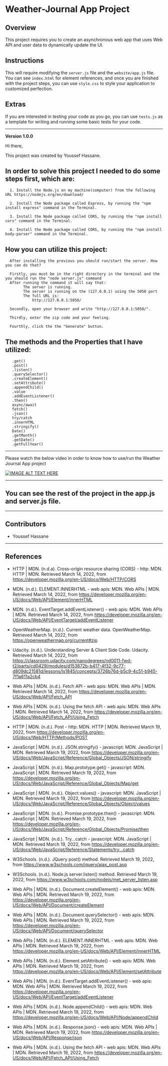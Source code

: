 # Weather-Journal App Project

## Overview
This project requires you to create an asynchronous web app that uses Web API and user data to dynamically update the UI. 

## Instructions
This will require modifying the `server.js` file and the `website/app.js` file. You can see `index.html` for element references, and once you are finished with the project steps, you can use `style.css` to style your application to customized perfection.

## Extras
If you are interested in testing your code as you go, you can use `tests.js` as a template for writing and running some basic tests for your code.

---

**Version 1.0.0**

Hi there,

This project was created by Youssef Hassane.

## In order to solve this project I needed to do some steps first, which are:

      1. Install the Node.js on my machine(computer) from the following URL https://nodejs.org/en/download/
 
      2. Install the Node package called Express, by running the "npm install express" command in the Terminal.

      3. Install the Node package called CORS, by running the "npm install cors" command in the Terminal.

      4. Install the Node package called CORS, by running the "npm install body-parser" command in the Terminal.


## How you can utilize this project:

      After installing the previous you should run/start the server. How you can do that?

      Firstly, you must be in the right directory in the terminal and the you should run the "node server.js" command
      After running the command it will say that:
            The server is running.
            The server is running on the (127.0.0.1) using the 5050 port
            The full URL is:
                http://127.0.0.1:5050/

      Secondly, open your browser and write "http://127.0.0.1:5050/".
      
      Thirdly, enter the zip code and your feeling.

      Fourthly, click the the "Generate" button.


## The methods and the Properties that I have utilized:

       .get()
       .post()
       .listen()
       .querySelector()
       .createElement()
       .setAttribute()
       .appendChild()
       .value
       .addEventListener()
       .then()
       async/await
       fetch()
       .json()
       try/catch
       .innerHTML
       .stringify()
       Date()
       .getMonth()
       .getDate()
       .getFullYear()

---

Please watch the below video in order to know how to use/run the Weather Journal App project

[![IMAGE ALT TEXT HERE](https://img.youtube.com/vi/_oCi_uXQtsU/0.jpg)](https://www.youtube.com/watch?v=_oCi_uXQtsU)

---

## You can see the rest of the project in the app.js and server.js file.

---

## Contributors

- Youssef Hassane

---

## References

- HTTP | MDN. (n.d.a). Cross-origin resource sharing (CORS) - http: MDN. HTTP | MDN. Retrieved March 14, 2022, from https://developer.mozilla.org/en-US/docs/Web/HTTP/CORS 

- MDN. (n.d.). ELEMENT.INNERHTML - web apis: MDN. Web APIs | MDN. Retrieved March 14, 2022, from https://developer.mozilla.org/en-US/docs/Web/API/Element/innerHTML 

- MDN. (n.d.). EventTarget.addEventListener() - web apis: MDN. Web APIs | MDN. Retrieved March 14, 2022, from https://developer.mozilla.org/en-US/docs/Web/API/EventTarget/addEventListener 

- OpenWeatherMap. (n.d.). Current weather data. OpenWeatherMap. Retrieved March 14, 2022, from https://openweathermap.org/current#zip 

- Udacity. (n.d.). Understanding Server &amp; Client Side Code. Udacity. Retrieved March 14, 2022, from https://classroom.udacity.com/nanodegrees/nd0011-fwd-t2/parts/cd0429/modules/d153872b-b417-4f32-9c77-d809dc21581d/lessons/ls1845/concepts/3726b76d-b5c9-4c51-b945-7f1a611a2cb4 

- Web APIs | MDN. (n.d.). Fetch API - web apis: MDN. Web APIs | MDN. Retrieved March 14, 2022, from https://developer.mozilla.org/en-US/docs/Web/API/Fetch_API 

- Web APIs | MDN. (n.d.). Using the fetch API - web apis: MDN. Web APIs | MDN. Retrieved March 14, 2022, from https://developer.mozilla.org/en-US/docs/Web/API/Fetch_API/Using_Fetch 

- HTTP | MDN. (n.d.). Post - http: MDN. HTTP | MDN. Retrieved March 19, 2022, from https://developer.mozilla.org/en-US/docs/Web/HTTP/Methods/POST 

- JavaScript | MDN. (n.d.). JSON.stringify() - javascript: MDN. JavaScript | MDN. Retrieved March 19, 2022, from https://developer.mozilla.org/en-US/docs/Web/JavaScript/Reference/Global_Objects/JSON/stringify 

- JavaScript | MDN. (n.d.). Map.prototype.get() - javascript: MDN. JavaScript | MDN. Retrieved March 19, 2022, from https://developer.mozilla.org/en-US/docs/Web/JavaScript/Reference/Global_Objects/Map/get 

- JavaScript | MDN. (n.d.). Object.values() - javascript: MDN. JavaScript | MDN. Retrieved March 19, 2022, from https://developer.mozilla.org/en-US/docs/Web/JavaScript/Reference/Global_Objects/Object/values 

- JavaScript | MDN. (n.d.). Promise.prototype.then() - javascript: MDN. JavaScript | MDN. Retrieved March 19, 2022, from https://developer.mozilla.org/en-US/docs/Web/JavaScript/Reference/Global_Objects/Promise/then 

- JavaScript | MDN. (n.d.). Try...catch - javascript: MDN. JavaScript | MDN. Retrieved March 19, 2022, from https://developer.mozilla.org/en-US/docs/Web/JavaScript/Reference/Statements/try...catch 

- W3Schools. (n.d.). JQuery post() method. Retrieved March 19, 2022, from https://www.w3schools.com/jquery/ajax_post.asp 

- W3Schools. (n.d.). Node.js server.listen() method. Retrieved March 19, 2022, from https://www.w3schools.com/nodejs/met_server_listen.asp 

- Web APIs | MDN. (n.d.). Document.createElement() - web apis: MDN. Web APIs | MDN. Retrieved March 19, 2022, from https://developer.mozilla.org/en-US/docs/Web/API/Document/createElement 

- Web APIs | MDN. (n.d.). Document.querySelector() - web apis: MDN. Web APIs | MDN. Retrieved March 19, 2022, from https://developer.mozilla.org/en-US/docs/Web/API/Document/querySelector 

- Web APIs | MDN. (n.d.). ELEMENT.INNERHTML - web apis: MDN. Web APIs | MDN. Retrieved March 19, 2022, from https://developer.mozilla.org/en-US/docs/Web/API/Element/innerHTML 

- Web APIs | MDN. (n.d.). Element.setAttribute() - web apis: MDN. Web APIs | MDN. Retrieved March 19, 2022, from https://developer.mozilla.org/en-US/docs/Web/API/Element/setAttribute 

- Web APIs | MDN. (n.d.). EventTarget.addEventListener() - web apis: MDN. Web APIs | MDN. Retrieved March 19, 2022, from https://developer.mozilla.org/en-US/docs/Web/API/EventTarget/addEventListener 

- Web APIs | MDN. (n.d.). Node.appendChild() - web apis: MDN. Web APIs | MDN. Retrieved March 19, 2022, from https://developer.mozilla.org/en-US/docs/Web/API/Node/appendChild 

- Web APIs | MDN. (n.d.). Response.json() - web apis: MDN. Web APIs | MDN. Retrieved March 19, 2022, from https://developer.mozilla.org/en-US/docs/Web/API/Response/json 

- Web APIs | MDN. (n.d.). Using the fetch API - web apis: MDN. Web APIs | MDN. Retrieved March 19, 2022, from https://developer.mozilla.org/en-US/docs/Web/API/Fetch_API/Using_Fetch 
